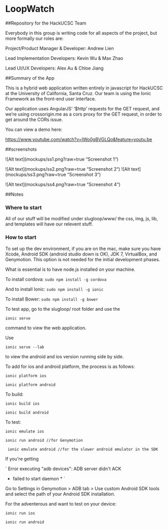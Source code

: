 # LoopWatch
##Repository for the HackUCSC Team

Everybody in this group is writing code for all aspects of the project, but more formally our roles are: 

Project/Product Manager & Developer: Andrew Lien

Lead Implementation Developers: Kevin Wu & Max Zhao

Lead UI/UX Developers: Alex Au & Chloe Jiang


##Summary of the App 

This is a hybrid web application written entirely in javascript for HackUCSC at the University of California, Santa Cruz. Our team is using the Ionic Framework as the front-end user interface.

Our application uses AngularJS’ ‘$http’ requests for the GET request, and we’re using crossorigin.me as a cors proxy for the GET request, in order to get around the CORs issue.

You can view a demo here:

https://www.youtube.com/watch?v=IWo0gBVGLQo&feature=youtu.be



##screenshots 

![Alt text](mockups/ss1.png?raw=true “Screenshot 1“)

![Alt text](mockups/ss2.png?raw=true “Screenshot 2“)
![Alt text](mockups/ss3.png?raw=true “Screenshot 3“)

![Alt text](mockups/ss4.png?raw=true “Screenshot 4“)



##Notes 

### Where to start

All of our stuff will be modified under slugloop/www/ the css, img, js, lib, and templates will have our relevent stuff. 

### How to start

To set up the dev environment, if you are on the mac, make sure you have Xcode, Android SDK (android studio down is OK), JDK 7, VirtualBox, and Genymotion. This option is not needed for the initial development phases.

What is essential is to have node.js installed on your machine. 

To install cordova: 
` sudo npm install -g cordova `

And to install Ionic: 
` sudo npm install -g ionic `

To install Bower:
` sudo npm install -g bower `

To test app, go to the slugloop/ root folder and use the

` ionic serve `

command to view the web application. 

Use

` ionic serve --lab `

to view the android and ios version running side by side. 

To add for ios and android platform, the process is as follows:

` ionic platform ios `

` ionic platform android `

To build:

` ionic build ios `

` ionic build android `

To test:

` ionic emulate ios `

` ionic run android //for Genymotion `

`  ionic emulate android //for the slower android emulator in the SDK  `

If you're getting

` Error executing "adb devices": ADB server didn't ACK 

   * failed to start daemon * `

Go to Settings in Genymotion > ADB tab > Use custom Android SDK tools and select the path of your Android SDK installation. 

For the adventerous and want to test on your device: 

` ionic run ios `

` ionic run android `

